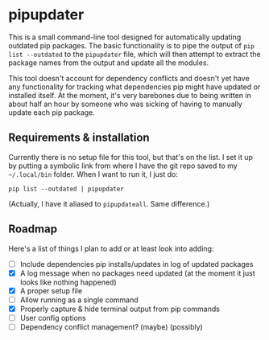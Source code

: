 # pipupdater

This is a small command-line tool designed for automatically updating outdated pip packages. The basic functionality is to pipe the output of `pip list --outdated` to the `pipupdater` file, which will then attempt to extract the package names from the output and update all the modules.

This tool doesn't account for dependency conflicts and doesn't yet have any functionality for tracking what dependencies pip might have updated or installed itself. At the moment, it's very barebones due to being written in about half an hour by someone who was sicking of having to manually update each pip package.

## Requirements & installation

Currently there is no setup file for this tool, but that's on the list. I set it up by putting a symbolic link from where I have the git repo saved to my `~/.local/bin` folder. When I want to run it, I just do:

    pip list --outdated | pipupdater

(Actually, I have it aliased to `pipupdateall`. Same difference.)

## Roadmap

Here's a list of things I plan to add or at least look into adding:

- [ ] Include dependencies pip installs/updates in log of updated packages
- [x] A log message when no packages need updated (at the moment it just looks like nothing happened)
- [x] A proper setup file
- [ ] Allow running as a single command
- [x] Properly capture & hide terminal output from pip commands
- [ ] User config options
- [ ] Dependency conflict management? (maybe) (possibly)

